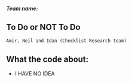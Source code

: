 ##### Team name:
## To Do or NOT To Do
`Amir, Neil and Idan (Checklist Research team)`

## What the code about:

+ I HAVE NO IDEA
